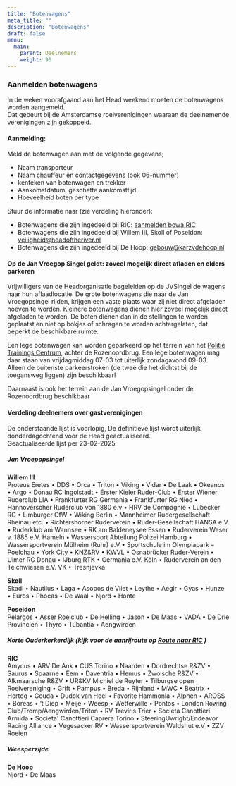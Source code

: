 ```yaml
---
title: "Botenwagens"
meta_title: ""
description: "Botenwagens"
draft: false
menu:
  main:
    parent: Deelnemers
    weight: 90
---
```

### Aanmelden botenwagens
In de weken voorafgaand aan het Head weekend moeten de botenwagens worden aangemeld.   
Dat gebeurt bij de Amsterdamse roeiverenigingen waaraan de deelnemende verenigingen zijn gekoppeld. 

#### Aanmelding:
Meld de botenwagen aan met de volgende gegevens;

- Naam transporteur
- Naam chauffeur en contactgegevens (ook 06-nummer)
- kenteken van botenwagen en trekker
- Aankomstdatum, geschatte aankomsttijd
- Hoeveelheid boten per type

Stuur de informatie naar (zie verdeling hieronder):
- Botenwagens die zijn ingedeeld bij RIC: [aanmelden bowa RIC](https://www.ricamsterdam.nl/botenwagen-aanmelden/) 
- Botenwagens die zijn ingedeeld bij Willem III, Skoll of Poseidon: veiligheid@headoftheriver.nl 
- Botenwagens die zijn ingedeeld bij De Hoop: gebouw@karzvdehoop.nl	

#### Op de Jan Vroegop Singel geldt: zoveel mogelijk direct afladen en elders parkeren
Vrijwilligers van de Headorganisatie begeleiden op de JVSingel de wagens naar hun aflaadlocatie. De grote botenwagens die naar de Jan Vroegopsingel rijden, krijgen een vaste plaats waar zij niet direct afgeladen hoeven te worden. Kleinere botenwagens dienen hier zoveel mogelijk direct afgeladen te worden. De boten dienen dan in de stellingen te worden geplaatst en niet op bokjes of schragen te worden achtergelaten, dat beperkt de beschikbare ruimte.

Een lege botenwagen kan worden geparkeerd op het terrein van het [Politie Trainings Centrum](https://maps.app.goo.gl/gxGRTsGy5eKxQnHR9), achter de Rozenoordbrug. Een lege botenwagen mag daar staan van vrijdagmiddag 07-03 tot uiterlijk zondagavond 09-03.    
Alleen de buitenste parkeerstroken (de twee die het dichtst bij de toegansweg liggen) zijn beschikbaar!

Daarnaast is ook het terrein aan de Jan Vroegopsingel onder de Rozenoordbrug beschikbaar

#### Verdeling deelnemers over gastverenigingen
<!-- De verdeling van botenwagens over de diverse Amsterdamse roeiverenigingen voor de komende editie van de Head of the River zal begin Januari gepresenteerd worden. -->
De onderstaande lijst is voorlopig, De definitieve lijst wordt uiterlijk donderdagochtend voor de Head geactualiseerd.    
Geactualiseerde lijst per 23-02-2025.

##### Jan Vroepopsingel

**Willem III**  
Proteus Eretes • DDS • Orca • Triton • Viking • Vidar • De Laak • Okeanos • Argo • Donau RC Ingolstadt • Erster Kieler Ruder-Club • Erster Wiener Ruderclub LIA • Frankfurter RG Germania • Frankfurter RG Nied • Hannoverscher Ruderclub von 1880 e.v • HRV de Compagnie • Lübecker RG • Limburger CfW • Wiking Berlin • Mannheimer Rudergesellschaft Rheinau etc. • Richtershorner Ruderverein • Ruder-Gesellschaft HANSA e.V. • Ruderklub am Wannsee • RK am Baldeneysee Essen • Ruderverein Weser v. 1885 e.V. Hameln • Wassersport Abteilung Polizei Hamburg • Wassersportverein Mülheim (Ruhr) e.V • Sportschule im Olympiapark – Poelchau • York City • KNZ&RV • KWVL • Osnabrücker Ruder-Verein • Ulmer RC Donau • IJburg RTK • Germania e.V. Köln • Ruderverein an den Teichwiesen e.V. VK • Tresnjevka

**Skøll**  
Skadi • Nautilus • Laga • Asopos de Vliet • Leythe • Aegir • Gyas • Hunze • Euros • Phocas • De Waal • Njord • Honte

**Poseidon**  
Pelargos • Asser Roeiclub • De Helling • Jason • De Maas • VADA • De Drie Provincien • Thyro • Tubantia • Aengwirden 

##### Korte Ouderkerkerdijk (kijk voor de aanrijroute op [Route naar RIC](https://www.ricamsterdam.nl/route/) )
**RIC**  
Amycus • ARV De Ank • CUS Torino • Naarden • Dordrechtse R&ZV • Saurus • Spaarne • Eem • Daventria • Hemus • Zwolsche R&ZV • Alkmaarsche R&ZV • UR&KV Michiel de Ruyter • Tilburgse open Roeivereniging • Grift • Pampus • Breda • Rijnland • MWC • Beatrix • Hertog • Gouda • Dudok van Heel • Favorite Hammonia • Alphen • AROSS • Boreas • ‘t Diep • Meije • Weesp • Wetterwille • Pontos • London Rowing Club/Tromp/Aengwirden/Triton • RV Treviris Trier • Società Canottieri Armida • Societa' Canottieri Caprera Torino • SteeringUwright/Endeavor Racing Alliance • Vegesacker RV • Wassersportverein Waldshut e.V • ZZV Roeien

##### Weesperzijde
**De Hoop**   
Njord • De Maas
